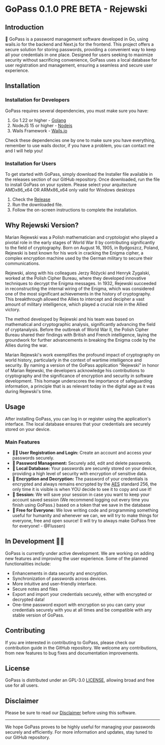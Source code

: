 # GoPass 0.1.0 PRE BETA - Rejewski

## Introduction

🤖 GoPass is a password management software developed in Go, using wails.io for the backend and Next.js for the frontend. This project offers a secure solution for storing passwords, providing a convenient way to keep all your credentials in one place. Designed for users seeking to maximize security without sacrificing convenience, GoPass uses a local database for user registration and management, ensuring a seamless and secure user experience.

## Installation

### Installation for Developers

GoPass requires several dependencies, you must make sure you have:

1. Go 1.22 or higher - [Golang](https://go.dev/learn/)
2. NodeJS 15 or higher - [Nodejs](https://nodejs.org/)
3. Wails Framework - [Wails.io](https://wails.io/docs/gettingstarted/installation)

Check these dependencies one by one to make sure you have everything, remember to use wails doctor, if you have a problem, you can contact me and I will help you!

### Installation for Users

To get started with GoPass, simply download the Installer file available in the releases section of our GitHub repository. Once downloaded, run the file to install GoPass on your system. Please select your arquitecture AMDx86_x64 OR ARMx86_x64 only valid for Windows desktops

1. Check the [Release](https://github.com/Flussen/GoPass/releases)
2. Run the downloaded file.
3. Follow the on-screen instructions to complete the installation.

## Why Rejewski Version?

Marian Rejewski was a Polish mathematician and cryptologist who played a pivotal role in the early stages of World War II by contributing significantly to the field of cryptography. Born on August 16, 1905, in Bydgoszcz, Poland, Rejewski is best known for his work in cracking the Enigma cipher, a complex encryption machine used by the German military to secure their communications.

Rejewski, along with his colleagues Jerzy Różycki and Henryk Zygalski, worked at the Polish Cipher Bureau, where they developed innovative techniques to decrypt the Enigma messages. In 1932, Rejewski succeeded in reconstructing the internal wiring of the Enigma, which was considered one of the most significant achievements in the history of cryptography. This breakthrough allowed the Allies to intercept and decipher a vast amount of military intelligence, which played a crucial role in the Allied victory.

The method developed by Rejewski and his team was based on mathematical and cryptographic analysis, significantly advancing the field of cryptanalysis. Before the outbreak of World War II, the Polish Cipher Bureau shared their findings with British and French intelligence, laying the groundwork for further advancements in breaking the Enigma code by the Allies during the war.

Marian Rejewski's work exemplifies the profound impact of cryptography on world history, particularly in the context of wartime intelligence and security. By naming a version of the GoPass application "Rejewski" in honor of Marian Rejewski, the developers acknowledge his contributions to cryptography and the significance of encryption and security in software development. This homage underscores the importance of safeguarding information, a principle that is as relevant today in the digital age as it was during Rejewski's time.

## Usage

After installing GoPass, you can log in or register using the application's interface. The local database ensures that your credentials are securely stored on your device.

### Main Features

- **🧑‍💻 User Registration and Login:** Create an account and access your passwords securely.
- **📜 Password Management:** Securely add, edit and delete passwords.
- **💾 Local Database:** Your passwords are securely stored on your device, providing a high level of security with encryption of sensitive data.
- **🤖 Encryption and Decryption:** The password of your credentials is encrypted and always remains encrypted by the [AES](https://es.wikipedia.org/wiki/Advanced_Encryption_Standard) standard 256, the only time it is visible is when YOU decide to see it to copy and use it!
- **🪪 Session:** We will save your session in case you want to keep your account saved session (We recommend logging out every time you finish using GoPass.) based on a token that we save in the database
- **💸 Free for Everyone:** We love writing code and programming something useful for humanity and whenever we can, we will try to make things for everyone, free and open source! (I will try to always make GoPass free for everyone! - @Flussen)

## In Development 🔧🤖

GoPass is currently under active development. We are working on adding new features and improving the user experience. Some of the planned functionalities include:

- Enhancements in data security and encryption.
- Synchronization of passwords across devices.
- More intuitive and user-friendly interface.
- Secure notes and files
- Export and import your credentials securely, either with encrypted or decrypted data!
- One-time password export with encryption so you can carry your credentials securely with you at all times and be compatible with any stable version of GoPass.

## Contributing

If you are interested in contributing to GoPass, please check our contribution guide in the GitHub repository. We welcome any contributions, from new features to bug fixes and documentation improvements.

## License

GoPass is distributed under an GPL-3.0 [LICENSE](LICENSE), allowing broad and free use for all users.

## Disclaimer

Please be sure to read our [Disclaimer](DISCLAIMER.md) before using this software.

---

We hope GoPass proves to be highly useful for managing your passwords securely and efficiently. For more information and updates, stay tuned to our GitHub repository.
